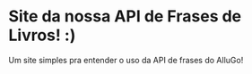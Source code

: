 # Site da nossa API de Frases de Livros! :)
Um site simples pra entender o uso da API de frases do AlluGo!

